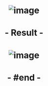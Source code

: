 # <p align="center"> ![image](https://github.com/ChrstphrChevalier/42Pool/assets/146819291/af9ac67e-5a57-4339-b7a8-8261a62abdaf) </p>

# <p align="center"> - Result - </p>

# <p align="center"> ![image](https://github.com/ChrstphrChevalier/42Pool/assets/146819291/6a052bfe-5cc6-4904-bd07-ccf3db0b7edf) </p>

# <p align="center"> - #end - </p>
